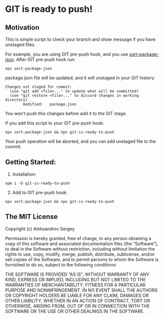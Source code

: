 # GIT is ready to push!

## Motivation

This is simple script to check your branch and show message if you have unstaged files.

For example, you are using GIT pre-push hook, and you use [sort-package-json](https://www.npmjs.com/package/sort-package-json). After GIT pre-push hook run:

```shell
npx sort-package-json
```
package.json file will be updated, and it will unstaged in your GIT history:

```text
Changes not staged for commit:
  (use "git add <file>..." to update what will be committed)
  (use "git restore <file>..." to discard changes in working directory)
        modified:   package.json
```

You won't push this changes before add it to the GIT stage.

If you add this script to your GIT pre-push hook:

```shell
npx sort-package-json && npx git-is-ready-to-push
```

Your push operation will be aborted, and you can add unstaged file to the commit.

## Getting Started:

1. Installation:
```shell
npm i -D git-is-ready-to-push
```

2. Add to GIT pre-push hook:

```shell
npx sort-package-json && npx git-is-ready-to-push
```

## The MIT License

Copyright (c) Aleksandrov Sergey

Permission is hereby granted, free of charge, to any person obtaining a copy of this software and associated
documentation files (the “Software”), to deal in the Software without restriction, including without limitation the
rights to use, copy, modify, merge, publish, distribute, sublicense, and/or sell copies of the Software, and to permit
persons to whom the Software is furnished to do so, subject to the following conditions:

THE SOFTWARE IS PROVIDED “AS IS”, WITHOUT WARRANTY OF ANY KIND, EXPRESS OR IMPLIED, INCLUDING BUT NOT LIMITED TO THE
WARRANTIES OF MERCHANTABILITY, FITNESS FOR A PARTICULAR PURPOSE AND NONINFRINGEMENT. IN NO EVENT SHALL THE AUTHORS OR
COPYRIGHT HOLDERS BE LIABLE FOR ANY CLAIM, DAMAGES OR OTHER LIABILITY, WHETHER IN AN ACTION OF CONTRACT, TORT OR
OTHERWISE, ARISING FROM, OUT OF OR IN CONNECTION WITH THE SOFTWARE OR THE USE OR OTHER DEALINGS IN THE SOFTWARE.
